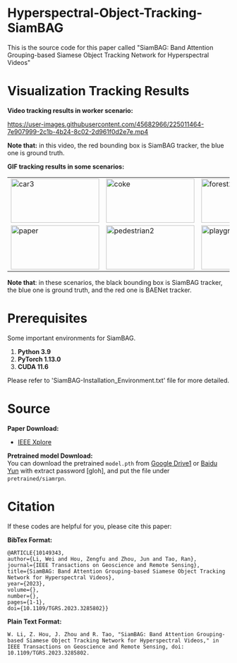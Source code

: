 # Hyperspectral-Object-Tracking-SiamBAG

This is the source code for this paper called "SiamBAG: Band Attention Grouping-based Siamese Object Tracking Network for Hyperspectral Videos"


# Visualization Tracking Results

**Video tracking results in worker scenario:**

https://user-images.githubusercontent.com/45682966/225011464-7e907999-2c1b-4b24-8c02-2d961f0d2e7e.mp4

**Note that:** in this video, the red bounding box is SiamBAG tracker, the blue one is ground truth.


**GIF tracking results in some scenarios:**
<table><tr>
  <td><img src="car3.gif" alt="car3" width="200px" height="100px"></td>
  <td><img src="coke.gif" alt="coke" width="200px" height="100px"></td>
  <td><img src="forest2.gif" alt="forest2" width="200px" height="100px"></td>
</tr>
<tr>
  <td><img src="paper.gif" alt="paper" width="200px" height="100px"></td>
  <td><img src="pedestrian2.gif" alt="pedestrian2" width="200px" height="100px"></td>
  <td><img src="playground.gif" alt="playground" width="200px" height="100px"></td>
</tr></table>


**Note that**: in these scenarios, the black bounding box is SiamBAG tracker, the blue one is ground truth, and the red one is BAENet tracker. 


# Prerequisites

Some important environments for SiamBAG. 

1. **Python 3.9**
2. **PyTorch 1.13.0**
3. **CUDA 11.6**

Please refer to 'SiamBAG-Installation_Environment.txt' file for more detailed.


# Source
**Paper Download:**<br />
- [IEEE Xplore](https://ieeexplore.ieee.org/document/10149343)

**Pretrained model Download:**<br />
You can download the pretrained `model.pth` from [Google Drive1](https://drive.google.com/file/d/1zAcDWZ_33MoU-heftat5dSuik0Yj6pZ8/view?usp=sharing) or [Baidu Yun](https://pan.baidu.com/s/1TJB39N2Emj-vil10r0Ee4g) with extract password [gloh], and put the file under `pretrained/siamrpn`.

# Citation

If these codes are helpful for you, please cite this paper:

**BibTex Format:**<br />

```
@ARTICLE{10149343,
author={Li, Wei and Hou, Zengfu and Zhou, Jun and Tao, Ran},
journal={IEEE Transactions on Geoscience and Remote Sensing}, 
title={SiamBAG: Band Attention Grouping-based Siamese Object Tracking Network for Hyperspectral Videos}, 
year={2023},
volume={},
number={},
pages={1-1},
doi={10.1109/TGRS.2023.3285802}}
```


**Plain Text Format:**<br />

```
W. Li, Z. Hou, J. Zhou and R. Tao, "SiamBAG: Band Attention Grouping-based Siamese Object Tracking Network for Hyperspectral Videos," in IEEE Transactions on Geoscience and Remote Sensing, doi: 10.1109/TGRS.2023.3285802.
```

